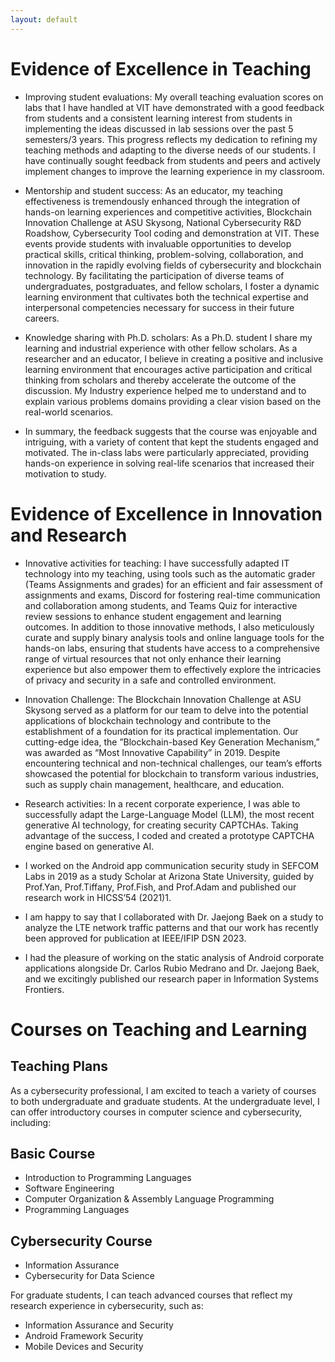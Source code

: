 ```yaml
---
layout: default
---
```


# Evidence of Excellence in Teaching

+ Improving student evaluations: My overall teaching evaluation scores  on labs that I have handled at VIT have demonstrated with a good feedback from students and a consistent learning interest from students in implementing the ideas discussed in lab sessions over the past 5 semesters/3 years. This progress reflects my dedication to refining my teaching methods and adapting to the diverse needs of our students. I have continually sought feedback from students and peers and actively implement changes to improve the learning experience in my classroom.

+ Mentorship and student success: As an educator, my teaching effectiveness is tremendously enhanced through the integration of hands-on learning experiences and competitive  activities, Blockchain  Innovation Challenge at ASU Skysong, National Cybersecurity R&D Roadshow, Cybersecurity Tool coding and demonstration at VIT. These events provide students with invaluable opportunities to develop practical skills, critical thinking, problem-solving, collaboration, and  innovation in the rapidly evolving fields of cybersecurity and blockchain technology.  By facilitating the participation of diverse teams of undergraduates, postgraduates, and fellow scholars, I foster a dynamic learning environment that cultivates both the technical expertise and  interpersonal competencies necessary for success in their future careers.

+ Knowledge sharing with Ph.D. scholars: As a Ph.D. student I share my learning and industrial experience with other fellow scholars. As a researcher and an educator, I believe in creating a positive and inclusive learning environment that encourages active participation and critical thinking from scholars and thereby accelerate the outcome of the discussion. My Industry experience helped me to understand and to explain various problems domains providing a clear vision based on the real-world scenarios.

+ In summary, the feedback suggests that the course was enjoyable and intriguing, with a variety of content that kept the students engaged and motivated.  The in-class labs were particularly appreciated, providing hands-on experience in solving real-life scenarios that increased their motivation to study.

# Evidence of Excellence in Innovation and Research

+ Innovative activities for teaching: I have successfully adapted IT technology into my teaching, using tools such as the automatic grader (Teams Assignments and grades) for an efficient and fair assessment of assignments and exams, Discord for fostering real-time communication and collaboration among students, and Teams Quiz for interactive review sessions to enhance student engagement and learning outcomes. In addition to those innovative methods, I also meticulously curate and supply binary analysis tools and online language tools for the hands-on labs, ensuring that students have access to a comprehensive range of virtual resources that not only enhance their learning experience but also empower them to effectively explore the intricacies of privacy and security in a safe and controlled environment.

+ Innovation  Challenge:  The Blockchain Innovation Challenge at ASU Skysong served as a platform for our team to delve into the potential applications of blockchain technology and contribute to the establishment of a foundation for its practical implementation.  Our cutting-edge idea, the ”Blockchain-based Key Generation Mechanism,” was awarded as “Most Innovative Capability” in 2019. Despite encountering technical and non-technical challenges, our team’s efforts showcased the potential for blockchain to transform various industries, such as supply chain management, healthcare, and education.

+ Research activities: In a recent corporate experience, I was able to successfully adapt the Large-Language Model (LLM), the most recent generative AI technology, for creating security CAPTCHAs. Taking advantage of the success, I coded and created a prototype CAPTCHA engine based on generative AI. 

+ I worked on the Android app communication security study in SEFCOM Labs in 2019 as a study Scholar at Arizona State University, guided by Prof.Yan, Prof.Tiffany, Prof.Fish, and Prof.Adam and published our research work in HICSS’54 (2021)1. 

+ I am happy to say that I collaborated with Dr. Jaejong Baek on a study to analyze the LTE network traffic patterns and that our work has recently been approved for publication at IEEE/IFIP DSN 2023. 

+ I had the pleasure of working on the static analysis of Android corporate applications alongside Dr. Carlos Rubio Medrano and Dr. Jaejong Baek, and we excitingly published our research paper in Information Systems Frontiers.

# Courses on Teaching and Learning

## Teaching Plans
As a cybersecurity professional, I am excited to teach a variety of courses to both undergraduate and graduate students. At the undergraduate level, I can offer introductory courses in computer science and cybersecurity, including:

## Basic Course
+ Introduction to Programming Languages
+ Software Engineering
+ Computer Organization & Assembly Language Programming
+ Programming Languages

## Cybersecurity Course
+ Information Assurance
+ Cybersecurity for Data Science

For graduate students, I can teach advanced courses that reflect my research experience in cybersecurity, such as:

+ Information Assurance and Security
+ Android Framework Security
+ Mobile Devices and Security
